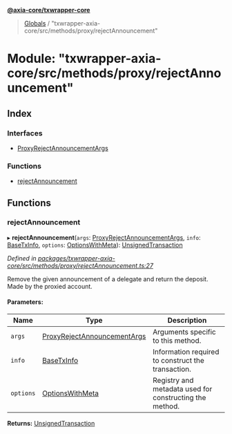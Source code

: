 **[@axia-core/txwrapper-core](../README.md)**

> [Globals](../globals.md) / "txwrapper-axia-core/src/methods/proxy/rejectAnnouncement"

# Module: "txwrapper-axia-core/src/methods/proxy/rejectAnnouncement"

## Index

### Interfaces

* [ProxyRejectAnnouncementArgs](../interfaces/_txwrapper_axia_core_src_methods_proxy_rejectannouncement_.proxyrejectannouncementargs.md)

### Functions

* [rejectAnnouncement](_txwrapper_axia_core_src_methods_proxy_rejectannouncement_.md#rejectannouncement)

## Functions

### rejectAnnouncement

▸ **rejectAnnouncement**(`args`: [ProxyRejectAnnouncementArgs](../interfaces/_txwrapper_axia_core_src_methods_proxy_rejectannouncement_.proxyrejectannouncementargs.md), `info`: [BaseTxInfo](../interfaces/_txwrapper_core_src_types_method_.basetxinfo.md), `options`: [OptionsWithMeta](../interfaces/_txwrapper_core_src_types_method_.optionswithmeta.md)): [UnsignedTransaction](../interfaces/_txwrapper_core_src_types_method_.unsignedtransaction.md)

*Defined in [packages/txwrapper-axia-core/src/methods/proxy/rejectAnnouncement.ts:27](https://github.com/axia-core/txwrapper-core/blob/731a943/packages/txwrapper-axia-core/src/methods/proxy/rejectAnnouncement.ts#L27)*

Remove the given announcement of a delegate and return the deposit. Made by the proxied account.

#### Parameters:

Name | Type | Description |
------ | ------ | ------ |
`args` | [ProxyRejectAnnouncementArgs](../interfaces/_txwrapper_axia_core_src_methods_proxy_rejectannouncement_.proxyrejectannouncementargs.md) | Arguments specific to this method. |
`info` | [BaseTxInfo](../interfaces/_txwrapper_core_src_types_method_.basetxinfo.md) | Information required to construct the transaction. |
`options` | [OptionsWithMeta](../interfaces/_txwrapper_core_src_types_method_.optionswithmeta.md) | Registry and metadata used for constructing the method.  |

**Returns:** [UnsignedTransaction](../interfaces/_txwrapper_core_src_types_method_.unsignedtransaction.md)

